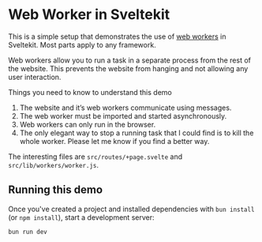 # Web Worker in Sveltekit

This is a simple setup that demonstrates the use of [web workers](https://developer.mozilla.org/en-US/docs/Web/API/Web_Workers_API/Using_web_workers) in Sveltekit. Most parts apply to any framework.

Web workers allow you to run a task in a separate process from the rest of the website. This prevents the website from hanging and not allowing any user interaction.

Things you need to know to understand this demo

1. The website and it’s web workers communicate using messages.
2. The web worker must be imported and started asynchronously.
3. Web workers can only run in the browser.
4. The only elegant way to stop a running task that I could find is to kill the whole worker. Please let me know if you find a better way.

The interesting files are `src/routes/+page.svelte` and `src/lib/workers/worker.js`.

## Running this demo

Once you've created a project and installed dependencies with `bun install` (or `npm install`), start a development server:

```bash
bun run dev
```

